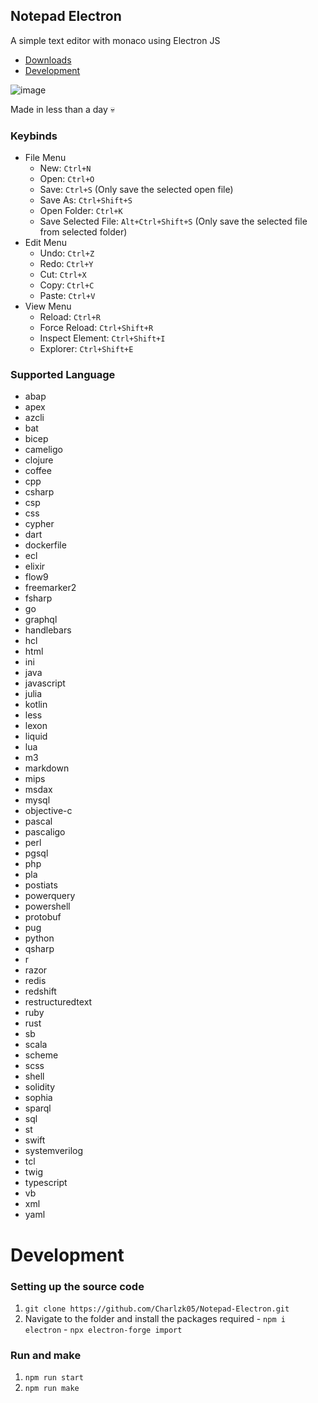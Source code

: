 ## Notepad Electron
A simple text editor with monaco using Electron JS
- [Downloads](https://github.com/Charlzk05/Notepad-Electron/releases)
- [Development](https://github.com/Charlzk05/Notepad-Electron#Development)

![image](https://user-images.githubusercontent.com/104715127/208283087-2b52d1d6-0d3e-4442-b5cc-b27bb681d797.png)

Made in less than a day 💀

### Keybinds
- File Menu
  - New: ``Ctrl+N``
  - Open: ``Ctrl+O``
  - Save: ``Ctrl+S`` (Only save the selected open file)
  - Save As: ``Ctrl+Shift+S``
  - Open Folder: ``Ctrl+K``
  - Save Selected File: ``Alt+Ctrl+Shift+S`` (Only save the selected file from selected folder)
- Edit Menu
  - Undo: ``Ctrl+Z``
  - Redo: ``Ctrl+Y``
  - Cut: ``Ctrl+X``
  - Copy: ``Ctrl+C``
  - Paste: ``Ctrl+V``
- View Menu
  - Reload: ``Ctrl+R``
  - Force Reload: ``Ctrl+Shift+R``
  - Inspect Element: ``Ctrl+Shift+I``
  - Explorer: ``Ctrl+Shift+E``

### Supported Language
  - abap
  - apex
  - azcli
  - bat
  - bicep
  - cameligo
  - clojure
  - coffee
  - cpp
  - csharp
  - csp
  - css
  - cypher
  - dart
  - dockerfile
  - ecl
  - elixir
  - flow9
  - freemarker2
  - fsharp
  - go
  - graphql
  - handlebars
  - hcl
  - html
  - ini
  - java
  - javascript
  - julia
  - kotlin
  - less
  - lexon
  - liquid
  - lua
  - m3
  - markdown
  - mips
  - msdax
  - mysql
  - objective-c
  - pascal
  - pascaligo
  - perl
  - pgsql
  - php
  - pla
  - postiats
  - powerquery
  - powershell
  - protobuf
  - pug
  - python
  - qsharp
  - r
  - razor
  - redis
  - redshift
  - restructuredtext
  - ruby
  - rust
  - sb
  - scala
  - scheme
  - scss
  - shell
  - solidity
  - sophia
  - sparql
  - sql
  - st
  - swift
  - systemverilog
  - tcl
  - twig
  - typescript
  - vb
  - xml
  - yaml

# Development  
  ### Setting up the source code
  1. ``git clone https://github.com/Charlzk05/Notepad-Electron.git``
  2. Navigate to the folder and install the packages required
    - ``npm i electron``
    - ``npx electron-forge import``
    
  ### Run and make
  1. ``npm run start``
  2. ``npm run make``
